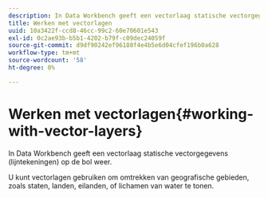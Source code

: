 ```yaml
---
description: In Data Workbench geeft een vectorlaag statische vectorgegevens (lijntekeningen) op de bol weer.
title: Werken met vectorlagen
uuid: 10a3422f-ccd8-46cc-99c2-60e70601e543
exl-id: 0c2ae93b-b5b1-4202-b79f-c09dec24059f
source-git-commit: d9df90242ef96188f4e4b5e6d04cfef196b0a628
workflow-type: tm+mt
source-wordcount: '58'
ht-degree: 0%

---
```


# Werken met vectorlagen{#working-with-vector-layers}

In Data Workbench geeft een vectorlaag statische vectorgegevens (lijntekeningen) op de bol weer.

U kunt vectorlagen gebruiken om omtrekken van geografische gebieden, zoals staten, landen, eilanden, of lichamen van water te tonen.
